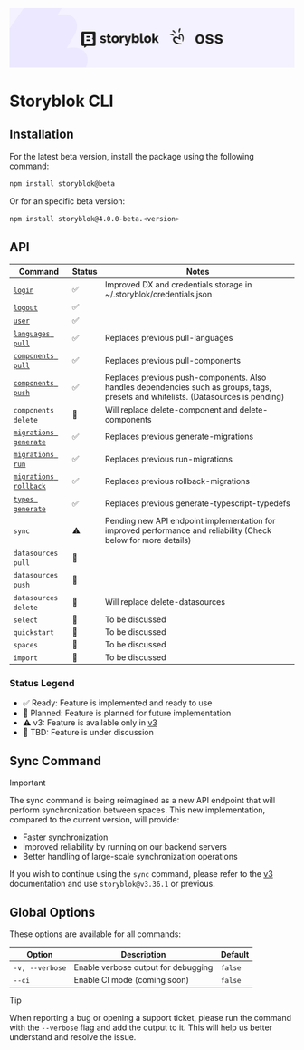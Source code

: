 ![Storyblok ImagoType](https://raw.githubusercontent.com/storyblok/.github/refs/heads/main/profile/public/github-banner.png)

# Storyblok CLI

## Installation

For the latest beta version, install the package using the following command:

```bash
npm install storyblok@beta
```

Or for an specific beta version:

```bash
npm install storyblok@4.0.0-beta.<version>
```

## API

| Command | Status | Notes |
|---------|--------|-------|
| [`login`](./commands/login/README.md) | ✅ | Improved DX and credentials storage in ~/.storyblok/credentials.json |
| [`logout`](./commands/logout/README.md) | ✅ | |
| [`user`](./commands/user/README.md) | ✅ | |
| [`languages pull`](./commands/languages/README.md) | ✅ | Replaces previous pull-languages |
| [`components pull`](./commands/components/pull/README.md) | ✅ | Replaces previous pull-components |
| [`components push`](./commands/components/push/README.md) | ✅ | Replaces previous push-components. Also handles dependencies such as groups, tags, presets and whitelists. (Datasources is pending) |
| `components delete` | 📝 | Will replace delete-component and delete-components |
| [`migrations generate`](./commands/migrations/generate/README.md) | ✅ | Replaces previous generate-migrations |
| [`migrations run`](./commands/migrations/run/README.md) | ✅ | Replaces previous run-migrations |
| [`migrations rollback`](./commands/migrations/rollback/README.md) | ✅ | Replaces previous rollback-migrations |
| [`types generate`](./commands/types/generate/README.md) | ✅ | Replaces previous generate-typescript-typedefs |
| `sync` | ⚠️ | Pending new API endpoint implementation for improved performance and reliability (Check below for more details) |
| `datasources pull` | 📝 | |
| `datasources push` | 📝 | |
| `datasources delete` | 📝 | Will replace delete-datasources |
| `select` | 💬 | To be discussed |
| `quickstart` | 💬 | To be discussed |
| `spaces` | 💬 | To be discussed |
| `import` | 💬 | To be discussed |

### Status Legend
- ✅ Ready: Feature is implemented and ready to use
- 📝 Planned: Feature is planned for future implementation
- ⚠️ v3: Feature is available only in [v3](https://github.com/storyblok/storyblok-cli/tree/v3)
- 💬 TBD: Feature is under discussion

## Sync Command

> [!IMPORTANT]
> The sync command is being reimagined as a new API endpoint that will perform synchronization between spaces. This new implementation, compared to the current version, will provide:
> - Faster synchronization
> - Improved reliability by running on our backend servers
> - Better handling of large-scale synchronization operations

If you wish to continue using the `sync` command, please refer to the [v3](https://github.com/storyblok/storyblok-cli/tree/v3?tab=readme-ov-file#sync) documentation and use `storyblok@v3.36.1` or previous.

## Global Options

These options are available for all commands:

| Option | Description | Default |
|--------|-------------|---------|
| `-v, --verbose` | Enable verbose output for debugging | `false` |
| `--ci` | Enable CI mode (coming soon) | `false` |

> [!TIP]
> When reporting a bug or opening a support ticket, please run the command with the `--verbose` flag and add the output to it. This will help us better understand and resolve the issue.
